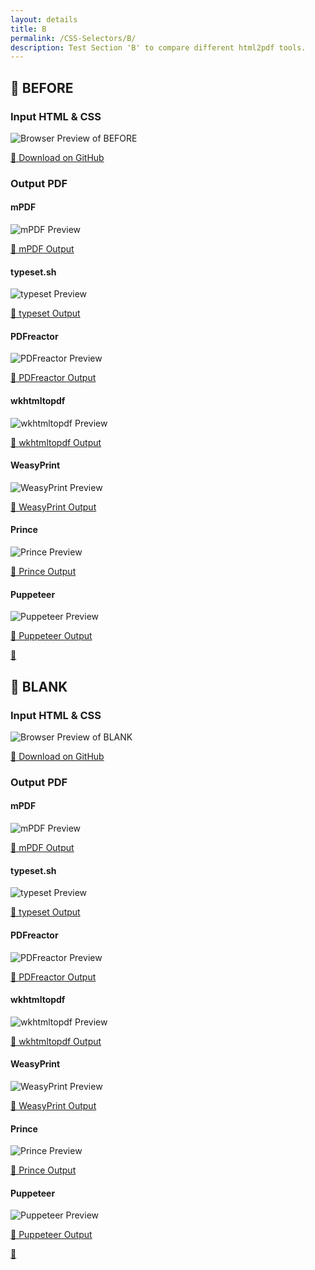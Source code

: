 ```yaml
---
layout: details
title: B
permalink: /CSS-Selectors/B/
description: Test Section 'B' to compare different html2pdf tools.
---
```




## 🔬 BEFORE

### Input HTML & CSS

<div class="browser-mockup with-url">
    <div>
        <img src="/{{ page.path }}/../browser_screenshot__html_CSS_Selectors_B_before.html.pdf.png" alt="Browser Preview of BEFORE" />
    </div>
</div>
<p>
    <a href="https://raw.githubusercontent.com/azettl/compare.html2pdf.tools/master//html/CSS%20Selectors/B/before.html" target="_blank" rel="noopener">📄 Download on GitHub</a>
</p>

### Output PDF

<div class="details-boxes">
    <div>
        <h4>mPDF</h4>
        <img src="/{{ page.path }}/../mpdf__html_CSS_Selectors_B_before.html.png" alt="mPDF Preview" />
        <p>
            <a href="/{{ page.path }}/../mpdf__html_CSS_Selectors_B_before.html.pdf" target="_blank">📕 mPDF Output</a>
        </p>
    </div>
    <div>
        <h4>typeset.sh</h4>
        <img src="/{{ page.path }}/../typeset__html_CSS_Selectors_B_before.html.png" alt="typeset Preview" />
        <p>
            <a href="/{{ page.path }}/../typeset__html_CSS_Selectors_B_before.html.pdf" target="_blank">📕 typeset Output</a>
        </p>
    </div>
    <div>
        <h4>PDFreactor</h4>
        <img src="/{{ page.path }}/../pdfreactor__html_CSS_Selectors_B_before.html.png" alt="PDFreactor Preview" />
        <p>
            <a href="/{{ page.path }}/../pdfreactor__html_CSS_Selectors_B_before.html.pdf" target="_blank">📕 PDFreactor Output</a>
        </p>
    </div>
    <div>
        <h4>wkhtmltopdf</h4>
        <img src="/{{ page.path }}/../wkhtmltopdf__html_CSS_Selectors_B_before.html.png" alt="wkhtmltopdf Preview" />
        <p>
            <a href="/{{ page.path }}/../wkhtmltopdf__html_CSS_Selectors_B_before.html.pdf" target="_blank">📕 wkhtmltopdf Output</a>
        </p>
    </div>
    <div>
        <h4>WeasyPrint</h4>
        <img src="/{{ page.path }}/../weasyprint__html_CSS_Selectors_B_before.html.png" alt="WeasyPrint Preview" />
        <p>
            <a href="/{{ page.path }}/../weasyprint__html_CSS_Selectors_B_before.html.pdf" target="_blank">📕 WeasyPrint Output</a>
        </p>
    </div>
    <div>
        <h4>Prince</h4>
        <img src="/{{ page.path }}/../princexml__html_CSS_Selectors_B_before.html.png" alt="Prince Preview" />
        <p>
            <a href="/{{ page.path }}/../princexml__html_CSS_Selectors_B_before.html.pdf" target="_blank">📕 Prince Output</a>
        </p>
    </div>
    <div>
        <h4>Puppeteer</h4>
        <img src="/{{ page.path }}/../puppeteer__html_CSS_Selectors_B_before.html.png" alt="Puppeteer Preview" />
        <p>
            <a href="/{{ page.path }}/../puppeteer__html_CSS_Selectors_B_before.html.pdf" target="_blank">📕 Puppeteer Output</a>
        </p>
    </div>
</div>

<a href="#top" class="rocket-outer">
    <span class="rocket">🚀</span>
</a>

## 🔬 BLANK

### Input HTML & CSS

<div class="browser-mockup with-url">
    <div>
        <img src="/{{ page.path }}/../browser_screenshot__html_CSS_Selectors_B_blank.html.pdf.png" alt="Browser Preview of BLANK" />
    </div>
</div>
<p>
    <a href="https://raw.githubusercontent.com/azettl/compare.html2pdf.tools/master//html/CSS%20Selectors/B/blank.html" target="_blank" rel="noopener">📄 Download on GitHub</a>
</p>

### Output PDF

<div class="details-boxes">
    <div>
        <h4>mPDF</h4>
        <img src="/{{ page.path }}/../mpdf__html_CSS_Selectors_B_blank.html.png" alt="mPDF Preview" />
        <p>
            <a href="/{{ page.path }}/../mpdf__html_CSS_Selectors_B_blank.html.pdf" target="_blank">📕 mPDF Output</a>
        </p>
    </div>
    <div>
        <h4>typeset.sh</h4>
        <img src="/{{ page.path }}/../typeset__html_CSS_Selectors_B_blank.html.png" alt="typeset Preview" />
        <p>
            <a href="/{{ page.path }}/../typeset__html_CSS_Selectors_B_blank.html.pdf" target="_blank">📕 typeset Output</a>
        </p>
    </div>
    <div>
        <h4>PDFreactor</h4>
        <img src="/{{ page.path }}/../pdfreactor__html_CSS_Selectors_B_blank.html.png" alt="PDFreactor Preview" />
        <p>
            <a href="/{{ page.path }}/../pdfreactor__html_CSS_Selectors_B_blank.html.pdf" target="_blank">📕 PDFreactor Output</a>
        </p>
    </div>
    <div>
        <h4>wkhtmltopdf</h4>
        <img src="/{{ page.path }}/../wkhtmltopdf__html_CSS_Selectors_B_blank.html.png" alt="wkhtmltopdf Preview" />
        <p>
            <a href="/{{ page.path }}/../wkhtmltopdf__html_CSS_Selectors_B_blank.html.pdf" target="_blank">📕 wkhtmltopdf Output</a>
        </p>
    </div>
    <div>
        <h4>WeasyPrint</h4>
        <img src="/{{ page.path }}/../weasyprint__html_CSS_Selectors_B_blank.html.png" alt="WeasyPrint Preview" />
        <p>
            <a href="/{{ page.path }}/../weasyprint__html_CSS_Selectors_B_blank.html.pdf" target="_blank">📕 WeasyPrint Output</a>
        </p>
    </div>
    <div>
        <h4>Prince</h4>
        <img src="/{{ page.path }}/../princexml__html_CSS_Selectors_B_blank.html.png" alt="Prince Preview" />
        <p>
            <a href="/{{ page.path }}/../princexml__html_CSS_Selectors_B_blank.html.pdf" target="_blank">📕 Prince Output</a>
        </p>
    </div>
    <div>
        <h4>Puppeteer</h4>
        <img src="/{{ page.path }}/../puppeteer__html_CSS_Selectors_B_blank.html.png" alt="Puppeteer Preview" />
        <p>
            <a href="/{{ page.path }}/../puppeteer__html_CSS_Selectors_B_blank.html.pdf" target="_blank">📕 Puppeteer Output</a>
        </p>
    </div>
</div>

<a href="#top" class="rocket-outer">
    <span class="rocket">🚀</span>
</a>


